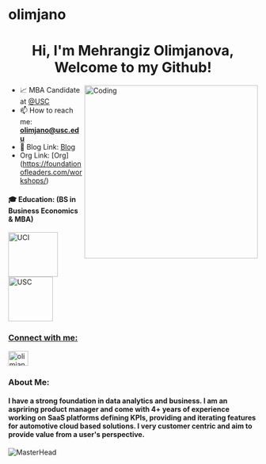 # olimjano

<h1 align="center">Hi, I'm Mehrangiz Olimjanova, Welcome to my Github! </h1>
<!-- <h3 align="center">Product and Customer Focused</h3> -->
<img align="right" alt="Coding" width="350" src="https://hackernoon.com/images/f2px36fy.gif">



- 📈 MBA Candidate at [@USC](https://www.usc.edu/)
- 📫 How to reach me: **olimjano@usc.edu**
- 📄 Blog Link: [Blog](https://molimjanova.wixsite.com/mary)
- Org Link: [Org] (https://foundationofleaders.com/workshops/)
<!-- ⚡ Fun fact: **Pro ** -->


<h4 align="left">🎓 Education: (BS in Business Economics & MBA)</h4>
<a href="https://uci.edu/" target="_blank" rel="noreferrer"><img 
src="https://en.m.wikipedia.org/wiki/File:UC_Irvine_Anteaters_logo.svg" alt="UCI" width="100" height="90"/>
<a href="https://usc.edu/" target="_blank" rel="noreferrer"><img src="https://upload.wikimedia.org/wikipedia/commons/9/94/USC_Trojans_logo.svg" alt="USC" width="90" height="90"/>



<h3 align="left">Connect with me:</h3>
<p align="left">
<a href="https://www.linkedin.com/in/mehrangiz/" target="blank"><img align="center" src="https://raw.githubusercontent.com/rahuldkjain/github-profile-readme-generator/master/src/images/icons/Social/linked-in-alt.svg" alt="olimjano" height="30" width="40" /></a>
</p>

<h3 align="left">About Me:</h3>
<h4 align="left">I have a strong foundation in data analytics and business. I am an aspriring product manager and come with 4+ years of experience working on SaaS platforms defining KPIs, providing and iterating features for automotive cloud based solutions. I very customer centric and aim to provide value from a user's perspective.</h4>
  
![MasterHead](https://i.pinimg.com/originals/fc/71/63/fc71635c7f1b09ed30413f59bb749582.gif)
